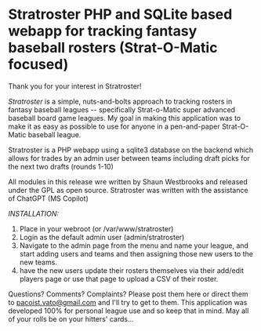 Stratroster
PHP and SQLite based webapp for tracking fantasy baseball rosters (Strat-O-Matic focused)
=======
Thank you for your interest in Stratroster! 

*Stratroster* is a simple, nuts-and-bolts approach to tracking rosters in fantasy baseball leagues -- specifically Strat-o-Matic super advanced baseball board game leagues. My goal in making this application was to make it as easy as possible to use for anyone in a pen-and-paper Strat-O-Matic baseball league. 

Stratroster is a PHP webapp using a sqlite3 database on the backend which allows for trades by an admin user between teams including draft picks for the next two drafts (rounds 1-10)

All modules in this release wre written by Shaun Westbrooks and released under the GPL as open source. Stratroster was written with the assistance of ChatGPT (MS Copilot)


*INSTALLATION:*
1) Place in your webroot (or /var/www/stratroster)
2) Login as the default admin user (admin/stratroster)
3) Navigate to the admin page from the menu and name your league, and start adding users and teams and then assigning those new users to the new teams. 
4) have the new users update their rosters themselves via their add/edit players page or use that page to upload a CSV of their roster. 

Questions? Comments? Complaints? Please post them here or direct them to pacoist.vato@gmail.com and I'll try to get to them. This application was developed 100% for personal league use and so keep that in mind. May all of your rolls be on your hitters' cards... 
